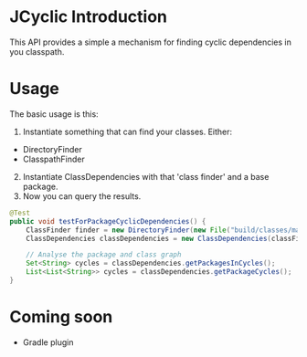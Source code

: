 # JCyclic Introduction
This API provides a simple a mechanism for finding cyclic dependencies in you classpath.
# Usage
The basic usage is this:

1. Instantiate something that can find your classes. Either:
  * DirectoryFinder
  * ClasspathFinder
2. Instantiate ClassDependencies with that 'class finder' and a base package.
3. Now you can query the results.

```java
@Test
public void testForPackageCyclicDependencies() {
    ClassFinder finder = new DirectoryFinder(new File("build/classes/main"));
    ClassDependencies classDependencies = new ClassDependencies(classFinder, "se.cyclic.jcyclic");

    // Analyse the package and class graph
    Set<String> cycles = classDependencies.getPackagesInCycles();
    List<List<String>> cycles = classDependencies.getPackageCycles();
}
```
# Coming soon
- Gradle plugin
  
    
